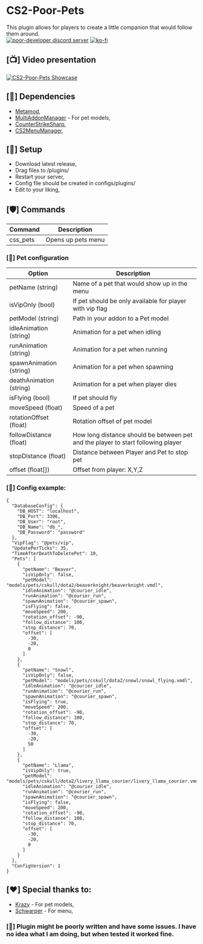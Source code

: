 # CS2-Poor-Pets
This plugin allows for players to create a little companion that would follow them around.<br/>
[![poor-developer discord server](https://i.imgur.com/8L6KsUZ.png)](https://discord.gg/mEmdyqM3Um)
[![ko-fi](https://ko-fi.com/img/githubbutton_sm.svg)](https://ko-fi.com/H2H8TK0L9)

## [📺] Video presentation
[![CS2-Poor-Pets Showcase](http://img.youtube.com/vi/22hd4rVBVBI/0.jpg)](https://www.youtube.com/watch?v=22hd4rVBVBI "CS2-Poor-Pets Showcase")

## [📌] Dependencies
- [Metamod](https://www.sourcemm.net/downloads.php?branch=dev),
- [MultiAddonManager](https://github.com/Source2ZE/MultiAddonManager/releases) - For pet models,
- [CounterStrikeSharp](https://github.com/schwarper/CS2MenuManager),
- [CS2MenuManager](https://github.com/schwarper/CS2MenuManager),

## [📌] Setup
- Download latest release,
- Drag files to /plugins/
- Restart your server,
- Config file should be created in configs/plugins/
- Edit to your liking,

## [🛡️] Commands
| Command  | Description |
| ------------- | ------------- |
| css_pets | Opens up pets menu |

### [📝] Pet configuration
| Option  | Description |
| ------------- | ------------- |
| petName (string) | Name of a pet that would show up in the menu |
| isVipOnly (bool) | If pet should be only available for player with vip flag |
| petModel (string) | Path in your addon to a Pet model |
| idleAnimation (string) | Animation for a pet when idling |
| runAnimation (string) | Animation for a pet when running |
| spawnAnimation (string) | Animation for a pet when spawning |
| deathAnimation (string) | Animation for a pet when player dies |
| isFlying (bool) | If pet should fly |
| moveSpeed (float) | Speed of a pet |
| rotationOffset (float) | Rotation offset of pet model |
| followDistance (float) | How long distance should be between pet and the player to start following player |
| stopDistance (float) | Distance between Player and Pet to stop pet |
| offset (float[]) | Offset from player: X,Y,Z |

### [📝] Config example:
```
{
  "DatabaseConfig": {
    "DB_HOST": "localhost",
    "DB_Port": 3306,
    "DB_User": "root",
    "DB_Name": "db_",
    "DB_Password": "password"
  },
  "VipFlag": "@pets/vip",
  "UpdatePerTicks": 35,
  "TimeAfterDeathToDeletePet": 10,
  "Pets": [
    {
      "petName": "Beaver",
      "isVipOnly": false,
      "petModel": "models/pets/cskull/dota2/beaverknight/beaverknight.vmdl",
      "idleAnimation": "@courier_idle",
      "runAnimation": "@courier_run",
      "spawnAnimation": "@courier_spawn",
      "isFlying": false,
      "moveSpeed": 200,
      "rotation_offset": -90,
      "follow_distance": 100,
      "stop_distance": 70,
      "offset": [
        -30,
        -20,
        0
      ]
    },
    {
      "petName": "Snowl",
      "isVipOnly": false,
      "petModel": "models/pets/cskull/dota2/snowl/snowl_flying.vmdl",
      "idleAnimation": "@courier_idle",
      "runAnimation": "@courier_run",
      "spawnAnimation": "@courier_spawn",
      "isFlying": true,
      "moveSpeed": 200,
      "rotation_offset": -90,
      "follow_distance": 100,
      "stop_distance": 70,
      "offset": [
        -30,
        -20,
        50
      ]
    },
    {
      "petName": "Llama",
      "isVipOnly": true,
      "petModel": "models/pets/cskull/dota2/livery_llama_courier/livery_llama_courier.vmdl",
      "idleAnimation": "@courier_idle",
      "runAnimation": "@courier_run",
      "spawnAnimation": "@courier_spawn",
      "isFlying": false,
      "moveSpeed": 200,
      "rotation_offset": -90,
      "follow_distance": 100,
      "stop_distance": 70,
      "offset": [
        -30,
        -20,
        0
      ]
    }
  ],
  "ConfigVersion": 1
}
```

## [❤️] Special thanks to:
- [Krazy](https://steamcommunity.com/sharedfiles/filedetails/?id=3384346532) - For pet models,
- [Schwarper](https://github.com/schwarper/CS2MenuManager) - For menu,

### [🚨] Plugin might be poorly written and have some issues. I have no idea what I am doing, but when tested it worked fine.